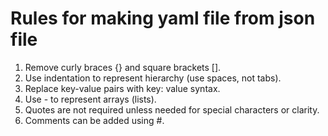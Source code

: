 # Rules for making yaml file from json file
1. Remove curly braces {} and square brackets [].
2. Use indentation to represent hierarchy (use spaces, not tabs).
3. Replace key-value pairs with key: value syntax.
4. Use - to represent arrays (lists).
5. Quotes are not required unless needed for special characters or clarity.
6. Comments can be added using #.